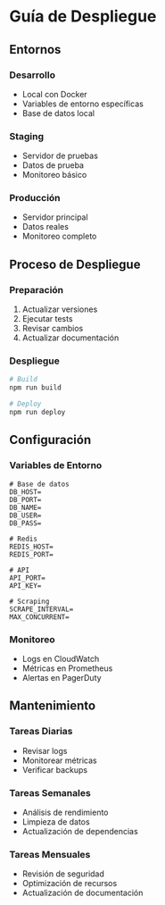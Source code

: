 # Guía de Despliegue

## Entornos

### Desarrollo
- Local con Docker
- Variables de entorno específicas
- Base de datos local

### Staging
- Servidor de pruebas
- Datos de prueba
- Monitoreo básico

### Producción
- Servidor principal
- Datos reales
- Monitoreo completo

## Proceso de Despliegue

### Preparación
1. Actualizar versiones
2. Ejecutar tests
3. Revisar cambios
4. Actualizar documentación

### Despliegue
```bash
# Build
npm run build

# Deploy
npm run deploy
```

## Configuración

### Variables de Entorno
```env
# Base de datos
DB_HOST=
DB_PORT=
DB_NAME=
DB_USER=
DB_PASS=

# Redis
REDIS_HOST=
REDIS_PORT=

# API
API_PORT=
API_KEY=

# Scraping
SCRAPE_INTERVAL=
MAX_CONCURRENT=
```

### Monitoreo
- Logs en CloudWatch
- Métricas en Prometheus
- Alertas en PagerDuty

## Mantenimiento

### Tareas Diarias
- Revisar logs
- Monitorear métricas
- Verificar backups

### Tareas Semanales
- Análisis de rendimiento
- Limpieza de datos
- Actualización de dependencias

### Tareas Mensuales
- Revisión de seguridad
- Optimización de recursos
- Actualización de documentación 